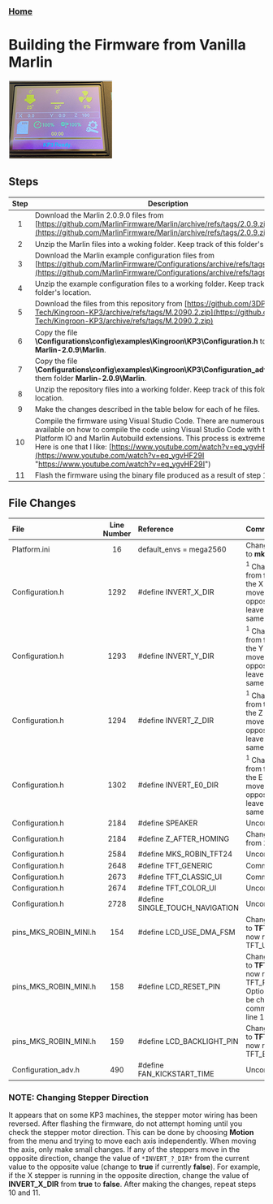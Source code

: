 ### [Home](https://3dp-tech.github.io/Kingroon-KP3/)

# Building the Firmware from Vanilla Marlin
![](https://github.com/3DP-Tech/Kingroon-KP3/raw/main/Images/screen-205.png)

## Steps

|Step|Description|
|:-:|-|
|1|Download the Marlin 2.0.9.0 files from [https://github.com/MarlinFirmware/Marlin/archive/refs/tags/2.0.9.zip](https://github.com/MarlinFirmware/Marlin/archive/refs/tags/2.0.9.zip)|
|2|Unzip the Marlin files into a woking folder. Keep track of this folder's location.|
|3|Download the Marlin example configuration files from [https://github.com/MarlinFirmware/Configurations/archive/refs/tags/2.0.9.zip](https://github.com/MarlinFirmware/Configurations/archive/refs/tags/2.0.9.zip)|
|4|Unzip the example configuration files to a working folder. Keep track of this folder's location.|
|5|Download the files from this repository from [https://github.com/3DP-Tech/Kingroon-KP3/archive/refs/tags/M.2090.2.zip](https://github.com/3DP-Tech/Kingroon-KP3/archive/refs/tags/M.2090.2.zip)|
|6|Copy the file **\Configurations\config\examples\Kingroon\KP3\Configuration.h** to the folder **Marlin-2.0.9\Marlin**.|
|7|Copy the file **\Configurations\config\examples\Kingroon\KP3\Configuration_adv.h** to them folder **Marlin-2.0.9\Marlin**.|
|8|Unzip the repository files into a working folder. Keep track of this folder's location.|
|9|Make the changes described in the table below for each of he files.|
|10|Compile the firmware using Visual Studio Code. There are numerous videos available on how to compile the code using Visual Studio Code with the Platform IO and Marlin Autobuild extensions. This process is extremely easy. Here is one that I like: [https://www.youtube.com/watch?v=eq_ygvHF29I](https://www.youtube.com/watch?v=eq_ygvHF29I "https://www.youtube.com/watch?v=eq_ygvHF29I")|
|11|Flash the firmware using the binary file produced as a result of step 10.|

## File Changes

|File|Line Number|Reference|Comment|
|:-|:-:|:-|:-|
|Platform.ini|16|default_envs = mega2560|Change **mega2560** to **mks_robin_mini**|
|Configuration.h|1292|#define INVERT_X_DIR|<sup>1</sup> Change the value from **false** to **true**. If the X stepper motor moves in the opposite direction leave this value the same.|
|Configuration.h|1293|#define INVERT_Y_DIR|<sup>1</sup> Change the value from **false** to **true**. If the Y stepper motor moves in the opposite direction leave this value the same.|
|Configuration.h|1294|#define INVERT_Z_DIR|<sup>1</sup> Change the value from **true** to **false**. If the Z stepper motor moves in the opposite direction leave this value the same.|
|Configuration.h|1302|#define INVERT_E0_DIR|<sup>1</sup> Change the value from **false** to **true**. If the E stepper motor moves in the opposite direction leave this value the same.|
|Configuration.h|2184|#define SPEAKER|Uncomment this line|
|Configuration.h|2184|#define Z_AFTER_HOMING|Change the value from **10** to **5**.|
|Configuration.h|2584|#define MKS_ROBIN_TFT24|Uncomment this line|
|Configuration.h|2648|#define TFT_GENERIC|Comment this line|
|Configuration.h|2673|#define TFT_CLASSIC_UI|Comment this line|
|Configuration.h|2674|#define TFT_COLOR_UI|Uncomment this line|
|Configuration.h|2728|#define SINGLE_TOUCH_NAVIGATION|Uncomment this line|
|pins_MKS_ROBIN_MINI.h|154|#define LCD_USE_DMA_FSM|Change the text **LCD** to **TFT** so the line now reads #define TFT_USE_DMA_FSM|
|pins_MKS_ROBIN_MINI.h|158|#define LCD_RESET_PIN|Change the text **LCD** to **TFT** so the line now reads #define TFT_RESET_PIN. Optionally this can be changed in the comment found on line 147.|
|pins_MKS_ROBIN_MINI.h|159|#define LCD_BACKLIGHT_PIN|Change the text **LCD** to **TFT** so the line now reads #define TFT_BACKLIGHT_PIN|
|Configuration_adv.h|490|#define FAN_KICKSTART_TIME|Uncomment this line|

### NOTE: Changing Stepper Direction
It appears that on some KP3 machines, the stepper motor wiring has been reversed. After flashing the firmware, do not attempt homing until you check the stepper motor direction. This can be done by choosing **Motion** from the menu and trying to move each axis independently. When moving the axis, only make small changes. If any of the steppers move in the opposite direction, change the value of `*INVERT_?_DIR*` from the current value to the opposite value (change to **true** if currently **false**). For example, if the X stepper is running in the opposite direction, change the value of **INVERT_X_DIR** from **true** to **false**. After making the changes, repeat steps 10 and 11. 

